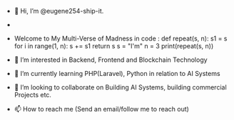 - 👋 Hi, I’m @eugene254-ship-it. 
- 
- Welcome to My Multi-Verse of Madness in code :
def repeat(s, n): s1 = s for i in range(1, n): s += s1 return s
s = "I'm"
n = 3
print(repeat(s, n))
              
- 👀 I’m interested in Backend, Frontend and Blockchain Technology
- 🌱 I’m currently learning PHP(Laravel), Python in relation to AI Systems
- 💞️ I’m looking to collaborate on Building AI Systems, building commercial Projects etc.
- 📫 How to reach me (Send an email/follow me to reach out)

<!---
eugene254-ship-it/eugene254-ship-it is a ✨ special ✨ repository because its `README.md` (this file) appears on your GitHub profile.
You can click the Preview link to take a look at your changes.
--->
